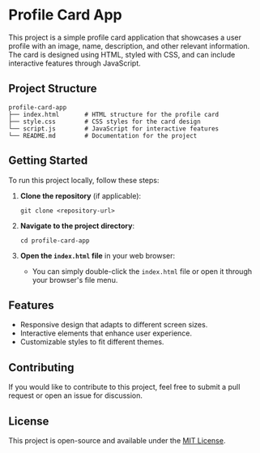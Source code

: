 # Profile Card App

This project is a simple profile card application that showcases a user profile with an image, name, description, and other relevant information. The card is designed using HTML, styled with CSS, and can include interactive features through JavaScript.

## Project Structure

```
profile-card-app
├── index.html       # HTML structure for the profile card
├── style.css        # CSS styles for the card design
└── script.js        # JavaScript for interactive features
└── README.md        # Documentation for the project
```

## Getting Started

To run this project locally, follow these steps:

1. **Clone the repository** (if applicable):
   ```
   git clone <repository-url>
   ```

2. **Navigate to the project directory**:
   ```
   cd profile-card-app
   ```

3. **Open the `index.html` file** in your web browser:
   - You can simply double-click the `index.html` file or open it through your browser's file menu.

## Features

- Responsive design that adapts to different screen sizes.
- Interactive elements that enhance user experience.
- Customizable styles to fit different themes.

## Contributing

If you would like to contribute to this project, feel free to submit a pull request or open an issue for discussion.

## License

This project is open-source and available under the [MIT License](LICENSE).
